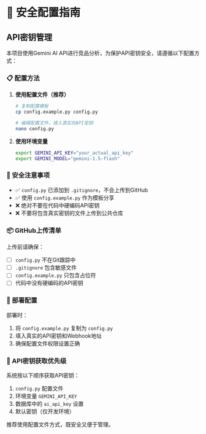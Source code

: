 # 🔐 安全配置指南

## API密钥管理

本项目使用Gemini AI API进行竞品分析，为保护API密钥安全，请遵循以下配置方式：

### 📋 配置方法

1. **使用配置文件（推荐）**
   ```bash
   # 复制配置模板
   cp config.example.py config.py
   
   # 编辑配置文件，填入真实的API密钥
   nano config.py
   ```

2. **使用环境变量**
   ```bash
   export GEMINI_API_KEY="your_actual_api_key"
   export GEMINI_MODEL="gemini-1.5-flash"
   ```

### 🚫 安全注意事项

- ✅ `config.py` 已添加到 `.gitignore`，不会上传到GitHub
- ✅ 使用 `config.example.py` 作为模板分享
- ❌ 绝对不要在代码中硬编码API密钥
- ❌ 不要将包含真实密钥的文件上传到公共仓库

### 📦 GitHub上传清单

上传前请确保：

- [ ] `config.py` 不在Git跟踪中
- [ ] `.gitignore` 包含敏感文件
- [ ] `config.example.py` 只包含占位符
- [ ] 代码中没有硬编码的API密钥

### 🔧 部署配置

部署时：

1. 将 `config.example.py` 复制为 `config.py`
2. 填入真实的API密钥和Webhook地址
3. 确保配置文件权限设置正确

### 🔄 API密钥获取优先级

系统按以下顺序获取API密钥：

1. `config.py` 配置文件
2. 环境变量 `GEMINI_API_KEY`
3. 数据库中的 `ai_api_key` 设置
4. 默认密钥（仅开发环境）

推荐使用配置文件方式，既安全又便于管理。 